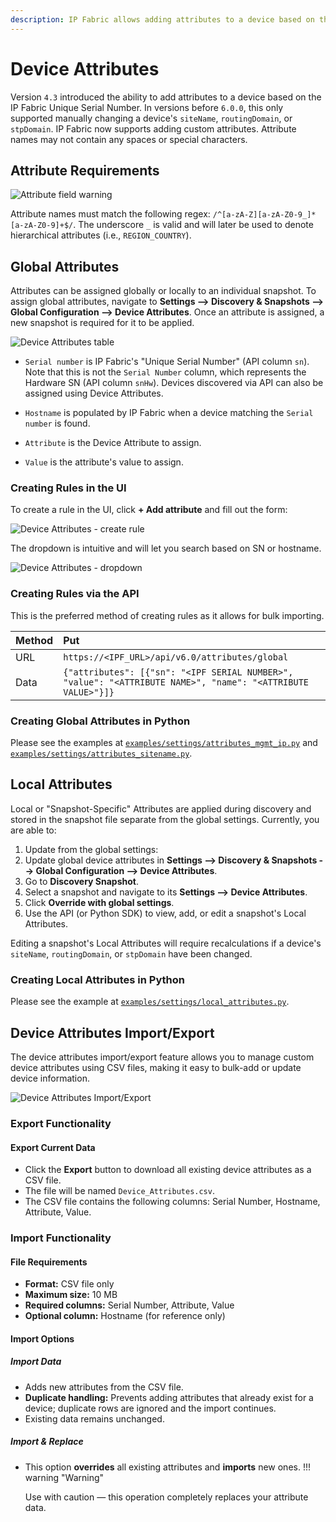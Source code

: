 ```yaml
---
description: IP Fabric allows adding attributes to a device based on the IP Fabric Unique Serial Number.
---
```


# Device Attributes

Version `4.3` introduced the ability to add attributes to a device based on the IP
Fabric Unique Serial Number. In versions before `6.0.0`, this only supported
manually changing a device's `siteName`, `routingDomain`, or `stpDomain`. IP Fabric
now supports adding custom attributes. Attribute names may not contain any
spaces or special characters.

## Attribute Requirements

![Attribute field warning](device_attributes/device_attributes_warning.png)

Attribute names must match the following regex:
`/^[a-zA-Z][a-zA-Z0-9_]*[a-zA-Z0-9]+$/`. The underscore `_` is valid and will
later be used to denote hierarchical attributes (i.e., `REGION_COUNTRY`).

## Global Attributes

Attributes can be assigned globally or locally to an individual snapshot. To
assign global attributes, navigate to **Settings --> Discovery & Snapshots -->
Global Configuration --> Device Attributes**. Once an attribute is assigned, a
new snapshot is required for it to be applied.

![Device Attributes table](device_attributes/device_attributes.png)

- `Serial number` is IP Fabric's "Unique Serial Number" (API column
  `sn`). Note that this is not the `Serial Number` column, which represents the
  Hardware SN (API column `snHw`). Devices discovered via API can also be
  assigned using Device Attributes.

- `Hostname` is populated by IP Fabric when a device matching the `Serial
  number` is found.

- `Attribute` is the Device Attribute to assign.

- `Value` is the attribute's value to assign.

### Creating Rules in the UI

To create a rule in the UI, click **+ Add attribute** and fill out the form:

![Device Attributes - create rule](device_attributes/device_attributes_rules.png)

The dropdown is intuitive and will let you search based on SN or hostname.

![Device Attributes - dropdown](device_attributes/device_attributes_dropdown.png)

### Creating Rules via the API

This is the preferred method of creating rules as it allows for bulk importing.

| Method | Put                                                                                                         |
| :----- | :---------------------------------------------------------------------------------------------------------- |
| URL    | `https://<IPF_URL>/api/v6.0/attributes/global`                                                              |
| Data   | `{"attributes": [{"sn": "<IPF SERIAL NUMBER>", "value": "<ATTRIBUTE NAME>", "name": "<ATTRIBUTE VALUE>"}]}` |

### Creating Global Attributes in Python

Please see the examples at
[`examples/settings/attributes_mgmt_ip.py`](https://gitlab.com/ip-fabric/integrations/python-ipfabric/-/blob/develop/examples/settings/attributes_mgmt_ip.py)
and
[`examples/settings/attributes_sitename.py`](https://gitlab.com/ip-fabric/integrations/python-ipfabric/-/blob/develop/examples/settings/attributes_sitename.py).

## Local Attributes

Local or "Snapshot-Specific" Attributes are applied during discovery and stored
in the snapshot file separate from the global settings. Currently, you are able
to:

1. Update from the global settings:
  1. Update global device attributes in **Settings --> Discovery & Snapshots --> Global Configuration --> Device Attributes**.
  2. Go to **Discovery Snapshot**.
  3. Select a snapshot and navigate to its **Settings --> Device Attributes**.
  4. Click **Override with global settings**.
2. Use the API (or Python SDK) to view, add, or edit a snapshot's Local Attributes.

Editing a snapshot's Local Attributes will require recalculations if a device's `siteName`,
`routingDomain`, or `stpDomain` have been changed.

### Creating Local Attributes in Python

Please see the example at
[`examples/settings/local_attributes.py`](https://gitlab.com/ip-fabric/integrations/python-ipfabric/-/blob/develop/examples/settings/local_attributes.py).

## Device Attributes Import/Export

The device attributes import/export feature allows you to manage custom device attributes using CSV files, making it easy to bulk-add or update device information.

![Device Attributes Import/Export](device_attributes/device_attributes_import_export.png)

### Export Functionality

#### Export Current Data
- Click the **Export** button to download all existing device attributes as a CSV file.
- The file will be named `Device_Attributes.csv`.
- The CSV file contains the following columns: Serial Number, Hostname, Attribute, Value.

### Import Functionality

#### File Requirements
- **Format:** CSV file only
- **Maximum size:** 10 MB
- **Required columns:** Serial Number, Attribute, Value
- **Optional column:** Hostname (for reference only)

#### Import Options

##### Import Data
- Adds new attributes from the CSV file.
- **Duplicate handling:** Prevents adding attributes that already exist for a device; duplicate rows are ignored and the import continues.
- Existing data remains unchanged.

##### Import & Replace
- This option **overrides** all existing attributes and **imports** new ones.
!!! warning  "Warning"
    
	Use with caution — this operation completely replaces your attribute data.

